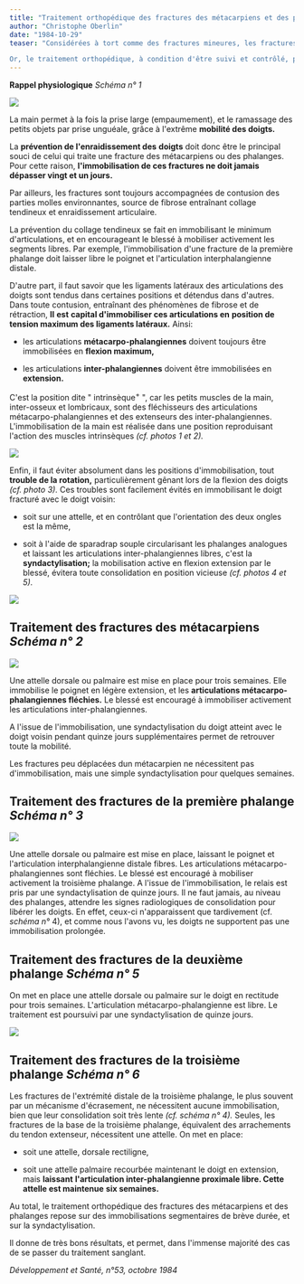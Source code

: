 ```yaml
---
title: "Traitement orthopédique des fractures des métacarpiens et des phalanges"
author: "Christophe Oberlin"
date: "1984-10-29"
teaser: "Considérées à tort comme des fractures mineures, les fractures des métacarpiens et des phalanges, en cas de traitement incorrect, aboutissent immanquablement à une raideur d'un ou plusieurs doigts, entravant alors gravement la fonction de la main.

Or, le traitement orthopédique, à condition d'être suivi et contrôlé, permet de traiter aisément la plupart de ces fractures avec de bons résultats."
---
```


**Rappel physiologique** _Schéma n° 1_


![](i143-1.jpg)


La main permet à la fois la prise large (empaumement), et le ramassage des petits objets par prise unguéale, grâce à l'extrême **mobilité des doigts.**

La **prévention de l'enraidissement des** **doigts** doit donc être le principal souci de celui qui traite une fracture des métacarpiens ou des phalanges. Pour cette raison, **l'immobilisation de ces fractures ne doit jamais dépasser vingt et un jours.**

Par ailleurs, les fractures sont toujours accompagnées de contusion des parties molles environnantes, source de fibrose entraînant collage tendineux et enraidissement articulaire.

La prévention du collage tendineux se fait en immobilisant le minimum d'articulations, et en encourageant le blessé à mobiliser activement les segments libres. Par exemple, l'immobilisation d'une fracture de la première phalange doit laisser libre le poignet et l'articulation interphalangienne distale.

D'autre part, il faut savoir que les ligaments latéraux des articulations des doigts sont tendus dans certaines positions et détendus dans d'autres. Dans toute contusion, entraînant des phénomènes de fibrose et de rétraction, **Il** **est** **capital d'immobiliser ces articulations en** **position de tension maximum des ligaments latéraux.** Ainsi:

*   les articulations **métacarpo-phalangiennes** doivent toujours être immobilisées en **flexion maximum,**

*   les articulations **inter-phalangiennes** doivent être immobilisées en **extension.**

C'est la position dite " intrinsèque<sup>+</sup> ", car les petits muscles de la main, inter-osseux et lombricaux, sont des fléchisseurs des articulations métacarpo-phalangiennes et des extenseurs des inter-phalangiennes. L'immobilisation de la main est réalisée dans une position reproduisant l'action des muscles intrinsèques _(cf. photos 1_ _et 2)._


![](i143-2.jpg)


Enfin, il faut éviter absolument dans les positions d'immobilisation, tout **trouble de la rotation,** particulièrement gênant lors de la flexion des doigts _(cf. photo 3)._ Ces troubles sont facilement évités en immobilisant le doigt fracturé avec le doigt voisin:

*   soit sur une attelle, et en contrôlant que l'orientation des deux ongles est la même,

*   soit à l'aide de sparadrap souple circularisant les phalanges analogues et laissant les articulations inter-phalangiennes libres, c'est la **syndactylisation;** la mobilisation active en flexion extension par le blessé, évitera toute consolidation en position vicieuse _(cf. photos 4 et 5)._


![](i143-3.jpg)


## **Traitement des fractures des métacarpiens** _Schéma n° 2_


![](i143-4.jpg)


Une attelle dorsale ou palmaire est mise en place pour trois semaines. Elle immobilise le poignet en légère extension, et les **articulations métacarpo-phalangiennes fléchies.** Le blessé est encouragé à immobiliser activement les articulations inter-phalangiennes.

A l'issue de l'immobilisation, une syndactylisation du doigt atteint avec le doigt voisin pendant quinze jours supplémentaires permet de retrouver toute la mobilité.

Les fractures peu déplacées dun métacarpien ne nécessitent pas d'immobilisation, mais une simple syndactylisation pour quelques semaines.

## **Traitement des fractures** **de la première phalange** _Schéma n° 3_


![](i143-5.jpg)


Une attelle dorsale ou palmaire est mise en place, laissant le poignet et l'articulation interphalangienne distale fibres. Les articulations métacarpo-phalangiennes sont fléchies. Le blessé est encouragé à mobiliser activement la troisième phalange. A l'issue de l'immobilisation, le relais est pris par une syndactylisation de quinze jours. Il ne faut jamais, au niveau des phalanges, attendre les signes radiologiques de consolidation pour libérer les doigts. En effet, ceux-ci n'apparaissent que tardivement (cf. _schéma n°_ 4), et comme nous l'avons vu, les doigts ne supportent pas une immobilisation prolongée.

## **Traitement des fractures** **de la deuxième phalange** _Schéma n° 5_

On met en place une attelle dorsale ou palmaire sur le doigt en rectitude pour trois semaines. L'articulation métacarpo-phalangienne est libre. Le traitement est poursuivi par une syndactylisation de quinze jours.


![](i143-6.jpg)


## **Traitement des fractures** **de la troisième phalange** _Schéma n° 6_

Les fractures de l'extrémité distale de la troisième phalange, le plus souvent par un mécanisme d'écrasement, ne nécessitent aucune immobilisation, bien que leur consolidation soit très lente _(cf. schéma n° 4)._ Seules, les fractures de la base de la troisième phalange, équivalent des arrachements du tendon extenseur, nécessitent une attelle. On met en place:

*   soit une attelle, dorsale rectiligne,

*   soit une attelle palmaire recourbée maintenant le doigt en extension, mais **laissant** **l'articulation inter-phalangienne proximale libre. Cette attelle est maintenue** **six semaines.**

Au total, le traitement orthopédique des fractures des métacarpiens et des phalanges repose sur des immobilisations segmentaires de brève durée, et sur la syndactylisation.

Il donne de très bons résultats, et permet, dans l'immense majorité des cas de se passer du traitement sanglant.

_Développement et Santé, n°53, octobre 1984_